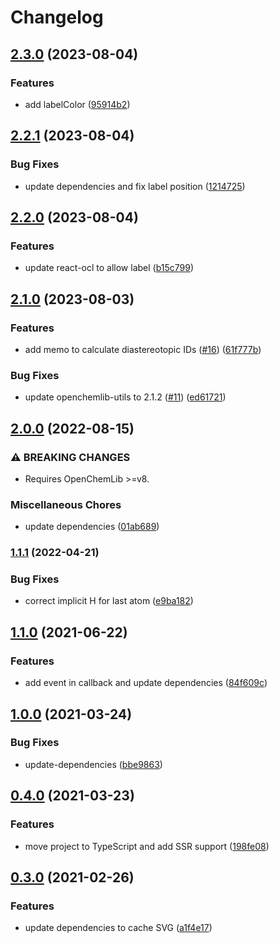 # Changelog

## [2.3.0](https://github.com/zakodium-oss/react-ocl-nmr/compare/v2.2.1...v2.3.0) (2023-08-04)


### Features

* add labelColor ([95914b2](https://github.com/zakodium-oss/react-ocl-nmr/commit/95914b2231e35b83c03d2b748d8f5888f91eeee0))

## [2.2.1](https://github.com/zakodium-oss/react-ocl-nmr/compare/v2.2.0...v2.2.1) (2023-08-04)


### Bug Fixes

* update dependencies and fix label position ([1214725](https://github.com/zakodium-oss/react-ocl-nmr/commit/1214725fafe991551186c273508961f77016ba2e))

## [2.2.0](https://github.com/zakodium-oss/react-ocl-nmr/compare/v2.1.0...v2.2.0) (2023-08-04)


### Features

* update react-ocl to allow label ([b15c799](https://github.com/zakodium-oss/react-ocl-nmr/commit/b15c799baff2709b396c4d55f23af619cae3315c))

## [2.1.0](https://github.com/zakodium-oss/react-ocl-nmr/compare/v2.0.0...v2.1.0) (2023-08-03)


### Features

* add memo to calculate diastereotopic IDs ([#16](https://github.com/zakodium-oss/react-ocl-nmr/issues/16)) ([61f777b](https://github.com/zakodium-oss/react-ocl-nmr/commit/61f777bbe9770a1f59ac9e356a9cb7d3ff2fbade))


### Bug Fixes

* update openchemlib-utils to 2.1.2 ([#11](https://github.com/zakodium-oss/react-ocl-nmr/issues/11)) ([ed61721](https://github.com/zakodium-oss/react-ocl-nmr/commit/ed61721429b36b11d209cf87b862cdbeb9cf852d))

## [2.0.0](https://github.com/zakodium/react-ocl-nmr/compare/v1.1.1...v2.0.0) (2022-08-15)


### ⚠ BREAKING CHANGES

* Requires OpenChemLib >=v8.

### Miscellaneous Chores

* update dependencies ([01ab689](https://github.com/zakodium/react-ocl-nmr/commit/01ab6899abf535307888fb3fec9c16cb44af6c87))

### [1.1.1](https://www.github.com/zakodium/react-ocl-nmr/compare/v1.1.0...v1.1.1) (2022-04-21)


### Bug Fixes

* correct implicit H for last atom ([e9ba182](https://www.github.com/zakodium/react-ocl-nmr/commit/e9ba182031281f156fb0e9be24b6f4076ab038dd))

## [1.1.0](https://www.github.com/zakodium/react-ocl-nmr/compare/v1.0.0...v1.1.0) (2021-06-22)


### Features

* add event in callback and update dependencies ([84f609c](https://www.github.com/zakodium/react-ocl-nmr/commit/84f609c5c07a9c42dd148e184fb82e19b5c4f8c8))

## [1.0.0](https://www.github.com/zakodium/react-ocl-nmr/compare/v0.4.0...v1.0.0) (2021-03-24)


### Bug Fixes

* update-dependencies ([bbe9863](https://www.github.com/zakodium/react-ocl-nmr/commit/bbe9863b4009c9ac73cd25d5e687d92321c9cc8e))

## [0.4.0](https://www.github.com/zakodium/react-ocl-nmr/compare/v0.3.0...v0.4.0) (2021-03-23)


### Features

* move project to TypeScript and add SSR support ([198fe08](https://www.github.com/zakodium/react-ocl-nmr/commit/198fe08a72c72f4e0c34be9fcb8b584b3a049089))

## [0.3.0](https://www.github.com/zakodium/react-ocl-nmr/compare/v0.2.2...v0.3.0) (2021-02-26)


### Features

* update dependencies to cache SVG ([a1f4e17](https://www.github.com/zakodium/react-ocl-nmr/commit/a1f4e17d92f6a89915b4bad5a148372de1683a96))
